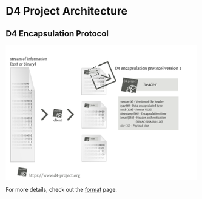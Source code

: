 # D4 Project Architecture

## D4 Encapsulation Protocol

![Overview of the D4 encapsulation protocol](https://raw.githubusercontent.com/D4-project/architecture/master/docs/diagram/d4-protocol-encapsulation.png)

For more details, check out the [format](./format/) page.

